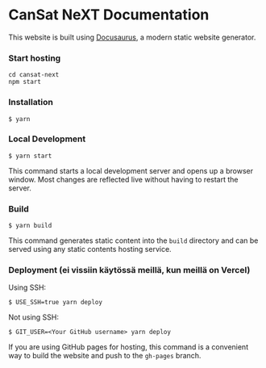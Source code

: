 # CanSat NeXT Documentation

This website is built using [Docusaurus](https://docusaurus.io/), a modern static website generator.

### Start hosting

```
cd cansat-next
npm start
```

### Installation

```
$ yarn
```

### Local Development

```
$ yarn start
```


This command starts a local development server and opens up a browser window. Most changes are reflected live without having to restart the server.

### Build

```
$ yarn build
```

This command generates static content into the `build` directory and can be served using any static contents hosting service.


### Deployment (ei vissiin käytössä meillä, kun meillä on Vercel)

Using SSH:

```
$ USE_SSH=true yarn deploy
```

Not using SSH:

```
$ GIT_USER=<Your GitHub username> yarn deploy
```

If you are using GitHub pages for hosting, this command is a convenient way to build the website and push to the `gh-pages` branch.
